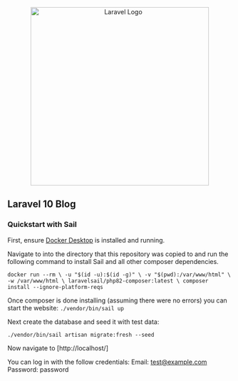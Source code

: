 <p align="center"><a href="https://laravel.com" target="_blank"><img src="https://raw.githubusercontent.com/laravel/art/master/logo-lockup/5%20SVG/2%20CMYK/1%20Full%20Color/laravel-logolockup-cmyk-red.svg" width="400" alt="Laravel Logo"></a></p>

## Laravel 10 Blog

### Quickstart with Sail

First, ensure [Docker Desktop](https://www.docker.com/products/docker-desktop/) is installed and running.

Navigate to into the directory that this repository was copied to and run the following command to install Sail and all other composer dependencies.

`docker run --rm \
    -u "$(id -u):$(id -g)" \
    -v "$(pwd):/var/www/html" \
    -w /var/www/html \
    laravelsail/php82-composer:latest \
    composer install --ignore-platform-reqs`

Once composer is done installing (assuming there were no errors) you can start the website: 
`./vendor/bin/sail up`

Next create the database and seed it with test data:

`./vendor/bin/sail artisan migrate:fresh --seed`

Now navigate to [http://localhost/]

You can log in with the follow credentials:
Email: test@example.com
Password: password